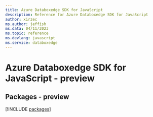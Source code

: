 ```yaml
---
title: Azure Databoxedge SDK for JavaScript
description: Reference for Azure Databoxedge SDK for JavaScript
author: xirzec
ms.author: jeffish
ms.data: 04/11/2023
ms.topic: reference
ms.devlang: javascript
ms.service: databoxedge
---
```

# Azure Databoxedge SDK for JavaScript - preview
## Packages - preview
[!INCLUDE [packages](databoxedge-index.md)]
